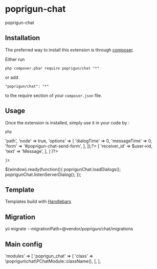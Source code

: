 poprigun-chat
=============
poprigun-chat

Installation
------------

The preferred way to install this extension is through [composer](http://getcomposer.org/download/).

Either run

```
php composer.phar require poprigun/chat "*"
```

or add

```
"poprigun/chat": "*"
```

to the require section of your `composer.json` file.


Usage
-----

Once the extension is installed, simply use it in your code by  :

```php```

<?= \poprigun\chat\widgets\StaticChat::widget([
    'template'  =>  'path',
    'node' => true,
    'options' => [
        'dialogTime' => 0,
        'messageTime' => 0,
        'form' => '#poprigun-chat-send-form',
    ],
]);?>

<?= \poprigun\chat\widgets\ChatButton::widget([
        'options' =>    [
            'receiver_id' => $user->id,
            'text'  =>  'Message',
        ],
    ]
)?>

```js```

$(window).ready(function(){
    poprigunChat.loadDialogs();
    poprigunChat.listenServerDialog();
});

Template
--------
Templates build with <a href="http://handlebarsjs.com/" target="_blank">Handlebars</a>

Migration
---------
yii migrate --migrationPath=@vendor/poprigun/chat/migrations

Main config
------------
 'modules' => [
         'poprigun_chat' => [
             'class' => \poprigun\chat\PChatModule::className(),
         ],
 ],
